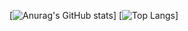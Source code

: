 [![Anurag's GitHub stats](https://github-readme-stats.vercel.app/api?username=jtomkiewicz)]
[![Top Langs](https://github-readme-stats.vercel.app/api/top-langs/?username=jtomkiewicz)]

